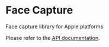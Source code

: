 # Face Capture

Face capture library for Apple platforms

Please refer to the [API documentation](https://appliedrecognition.github.io/Face-Capture-Apple/documentation/facecapture).